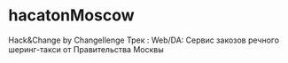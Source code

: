 # hacatonMoscow
Hack&amp;Change  by Changellenge Трек : Web/DA: Сервис закозов речного шеринг-такси от Правительства Москвы
